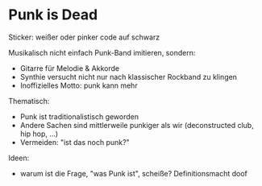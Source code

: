 # Punk is Dead

Sticker: weißer oder pinker code auf schwarz

Musikalisch nicht einfach Punk-Band imitieren, sondern:
- Gitarre für Melodie & Akkorde
- Synthie versucht nicht nur nach klassischer Rockband zu klingen
- Inoffizielles Motto: punk kann mehr

Thematisch:
- Punk ist traditionalistisch geworden
- Andere Sachen sind mittlerweile punkiger als wir (deconstructed club, hip hop, ...)
- Vermeiden: "ist das noch punk?"

Ideen:
- warum ist die Frage, "was Punk ist", scheiße? Definitionsmacht doof

